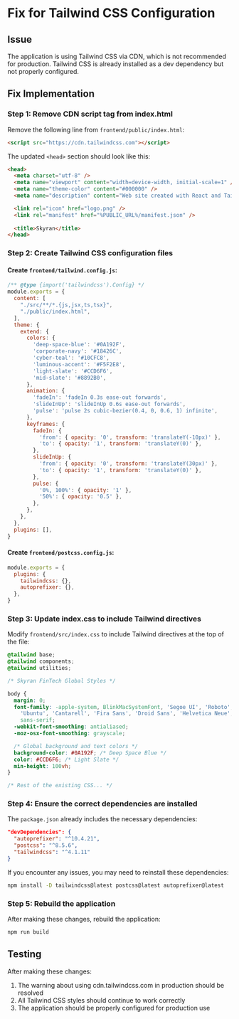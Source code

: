 # Fix for Tailwind CSS Configuration

## Issue
The application is using Tailwind CSS via CDN, which is not recommended for production. Tailwind CSS is already installed as a dev dependency but not properly configured.

## Fix Implementation

### Step 1: Remove CDN script tag from index.html

Remove the following line from `frontend/public/index.html`:

```html
<script src="https://cdn.tailwindcss.com"></script>
```

The updated `<head>` section should look like this:

```html
<head>
  <meta charset="utf-8" />
  <meta name="viewport" content="width=device-width, initial-scale=1" />
  <meta name="theme-color" content="#000000" />
  <meta name="description" content="Web site created with React and Tailwind CSS" />

  <link rel="icon" href="logo.png" />
  <link rel="manifest" href="%PUBLIC_URL%/manifest.json" />
  
  <title>Skyran</title>
</head>
```

### Step 2: Create Tailwind CSS configuration files

#### Create `frontend/tailwind.config.js`:

```javascript
/** @type {import('tailwindcss').Config} */
module.exports = {
  content: [
    "./src/**/*.{js,jsx,ts,tsx}",
    "./public/index.html",
  ],
  theme: {
    extend: {
      colors: {
        'deep-space-blue': '#0A192F',
        'corporate-navy': '#18426C',
        'cyber-teal': '#10CFC8',
        'luminous-accent': '#F5F2E8',
        'light-slate': '#CCD6F6',
        'mid-slate': '#8892B0',
      },
      animation: {
        'fadeIn': 'fadeIn 0.3s ease-out forwards',
        'slideInUp': 'slideInUp 0.6s ease-out forwards',
        'pulse': 'pulse 2s cubic-bezier(0.4, 0, 0.6, 1) infinite',
      },
      keyframes: {
        fadeIn: {
          'from': { opacity: '0', transform: 'translateY(-10px)' },
          'to': { opacity: '1', transform: 'translateY(0)' },
        },
        slideInUp: {
          'from': { opacity: '0', transform: 'translateY(30px)' },
          'to': { opacity: '1', transform: 'translateY(0)' },
        },
        pulse: {
          '0%, 100%': { opacity: '1' },
          '50%': { opacity: '0.5' },
        },
      },
    },
  },
  plugins: [],
}
```

#### Create `frontend/postcss.config.js`:

```javascript
module.exports = {
  plugins: {
    tailwindcss: {},
    autoprefixer: {},
  },
}
```

### Step 3: Update index.css to include Tailwind directives

Modify `frontend/src/index.css` to include Tailwind directives at the top of the file:

```css
@tailwind base;
@tailwind components;
@tailwind utilities;

/* Skyran FinTech Global Styles */

body {
  margin: 0;
  font-family: -apple-system, BlinkMacSystemFont, 'Segoe UI', 'Roboto', 'Oxygen',
    'Ubuntu', 'Cantarell', 'Fira Sans', 'Droid Sans', 'Helvetica Neue',
    sans-serif;
  -webkit-font-smoothing: antialiased;
  -moz-osx-font-smoothing: grayscale;

  /* Global background and text colors */
  background-color: #0A192F; /* Deep Space Blue */
  color: #CCD6F6; /* Light Slate */
  min-height: 100vh;
}

/* Rest of the existing CSS... */
```

### Step 4: Ensure the correct dependencies are installed

The `package.json` already includes the necessary dependencies:

```json
"devDependencies": {
  "autoprefixer": "^10.4.21",
  "postcss": "^8.5.6",
  "tailwindcss": "^4.1.11"
}
```

If you encounter any issues, you may need to reinstall these dependencies:

```bash
npm install -D tailwindcss@latest postcss@latest autoprefixer@latest
```

### Step 5: Rebuild the application

After making these changes, rebuild the application:

```bash
npm run build
```

## Testing
After making these changes:
1. The warning about using cdn.tailwindcss.com in production should be resolved
2. All Tailwind CSS styles should continue to work correctly
3. The application should be properly configured for production use